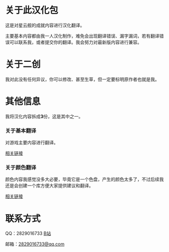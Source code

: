 # 关于此汉化包
这是对星云舰的成就内容进行汉化翻译。

主要基本内容都由我一人汉化制作，难免会出现翻译错误、漏字漏词，若有翻译错误可以联系我，或者提交你的翻译。我会努力对最新版内容进行兼容。
# 关于二创
我对此没有任何异议，你可以修改、甚至生草，但一定要标明原作者也就是我。

# 其他信息
我将汉化内容拆成**3**份，这是其中之一。
### 关于基本翻译
对游戏主要内容进行翻译。

[相关链接](https://github.com/xiaojinna/NoS-SChinese-Base-Language-Pack)
### 关于颜色翻译
颜色内容我感觉没多大必要，毕竟它是一个色盘，产生的颜色太多了，不过后续我还是会创建一个库方便大家提供建议和翻译。

[相关链接](https://github.com/xiaojinna/NoS-SChinese-Color-Language-Pack)
# 联系方式
QQ：2829016733
[B站](https://space.bilibili.com/439485056?spm_id_from=333.1007.0.0)

邮箱：2829016733@qq.com

